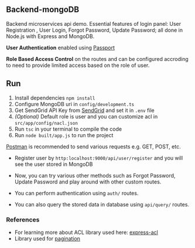 ## Backend-mongoDB

Backend microservices api demo.
Essential features of login panel: User Registration , User Login, Forgot Password, Update Password; all done in Node.js with Express and MongoDB.

**User Authentication** enabled using [Passport](http://www.passportjs.org/)

**Role Based Access Control** on the routes and can be configured accroding to need to provide limited access based on the role of user.

## Run
1. Install dependencies ``` npm install ```
2. Configure MongoDB uri in ``` config/development.ts ```
3. Get SendGrid API Key from [SendGrid](https://sendgrid.com) and set it in ``` .env ``` file
4. *(Optional)* Default role is user and you can customize acl in ``` src/app/config/nacl.json ```
5. Run ``` tsc ``` in your terminal to compile the code
6. Run ``` node built/app.js ``` to run the project

[Postman](https://www.getpostman.com/) is recommended to send various requests e.g. GET, POST, etc.

* Register user by ``` http:localhost:9000/api/user/register ``` and you will see the user stored in MongoDB

* Now, you can try various other methods such as Forgot Password, Update Password and play around with other custom routes.

* You can perform authentication using ``` auth/ ``` routes.

* You can also query the stored data in database using ``` api/query/ ``` routes.

### References
* For learning more about ACL library used here: [express-acl](https://www.npmjs.com/package/express-acl)
* Library used for [pagination](https://www.npmjs.com/package/mongoose-paginate)

